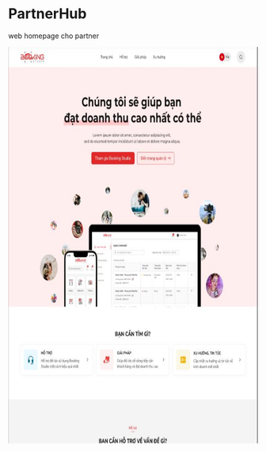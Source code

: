 # PartnerHub
web homepage cho partner
<p align="center">
<img src="docs/image.jpg" alt="banner" height="800" >
</p>
